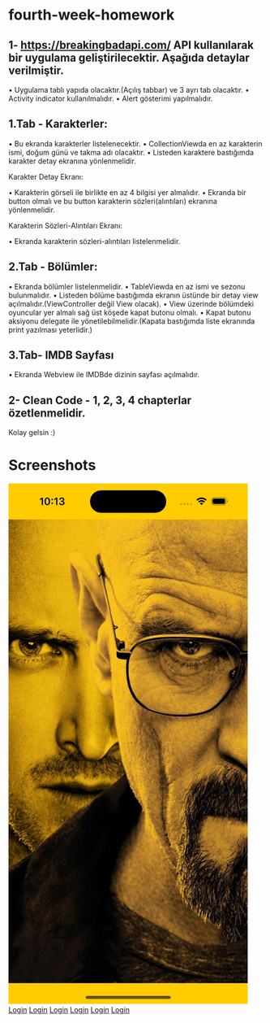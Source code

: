 # fourth-week-homework

1- https://breakingbadapi.com/  API kullanılarak bir uygulama geliştirilecektir. Aşağıda detaylar verilmiştir.
--

• Uygulama tablı yapıda olacaktır.(Açılış tabbar) ve 3 ayrı tab olacaktır.
• Activity indicator kullanılmalıdır.
• Alert gösterimi yapılmalıdır.

## 1.Tab - Karakterler:

• Bu ekranda karakterler listelenecektir.
• CollectionViewda en az karakterin ismi, doğum günü ve takma adı olacaktır.
• Listeden karaktere bastığımda karakter detay ekranına yönlenmelidir.

Karakter Detay Ekranı:

• Karakterin görseli ile birlikte en az 4 bilgisi yer almalıdır.
• Ekranda bir button olmalı ve bu button karakterin sözleri(alıntıları) ekranına yönlenmelidir.

Karakterin Sözleri-Alıntıları Ekranı:

• Ekranda karakterin sözleri-alıntıları listelenmelidir.

## 2.Tab - Bölümler:

• Ekranda bölümler listelenmelidir.
• TableViewda en az ismi ve sezonu bulunmalıdır.
• Listeden bölüme bastığımda ekranın üstünde bir detay view açılmalıdır.(ViewController değil View olacak).
• View üzerinde bölümdeki oyuncular yer almalı sağ üst köşede kapat butonu olmalı.
• Kapat butonu aksiyonu delegate ile yönetilebilmelidir.(Kapata bastığımda liste ekranında print yazılması yeterlidir.)

## 3.Tab- IMDB Sayfası
 
• Ekranda Webview ile IMDBde dizinin sayfası açılmalıdır.

2- Clean Code - 1, 2, 3, 4 chapterlar özetlenmelidir.
--

Kolay gelsin :)

# Screenshots


![Login](https://github.com/Vakifbank-IOS-Swift-Patika-Bootcamp/fourth-week-homework-alirizaihn/blob/main/screenshots/1.png?raw=true)
[Login](https://github.com/Vakifbank-IOS-Swift-Patika-Bootcamp/fourth-week-homework-alirizaihn/blob/main/screenshots/2.png?raw=true)
[Login](https://github.com/Vakifbank-IOS-Swift-Patika-Bootcamp/fourth-week-homework-alirizaihn/blob/main/screenshots/3.png?raw=true)
[Login](https://github.com/Vakifbank-IOS-Swift-Patika-Bootcamp/fourth-week-homework-alirizaihn/blob/main/screenshots/4.png?raw=true)
[Login](https://github.com/Vakifbank-IOS-Swift-Patika-Bootcamp/fourth-week-homework-alirizaihn/blob/main/screenshots/5.png?raw=true)
[Login](https://github.com/Vakifbank-IOS-Swift-Patika-Bootcamp/fourth-week-homework-alirizaihn/blob/main/screenshots/6.png?raw=true)
[Login](https://github.com/Vakifbank-IOS-Swift-Patika-Bootcamp/fourth-week-homework-alirizaihn/blob/main/screenshots/7.png?raw=true)

